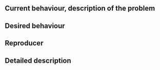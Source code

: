 ## Current behaviour, description of the problem
[State what seems to be the biggest issue here]: #


## Desired behaviour
[What polkit should do, but doesn't]: #


## Reproducer
[What are the steps to reproduce the issue. This will help us to find the root cause faster.]: #


## Detailed description
[Please try to be as descriptive, yet concise here]: #
[Version of polkit]: #
[Version of OS]: #
[Anything else related to the issue]: #
